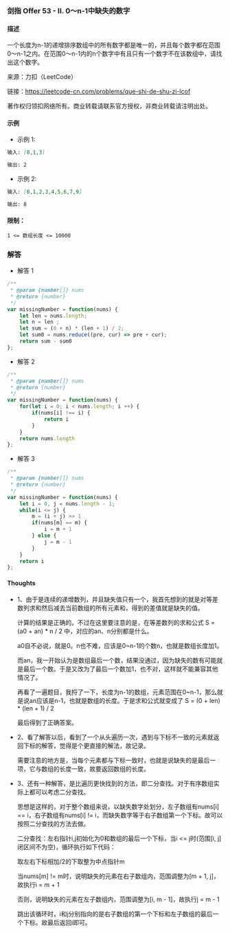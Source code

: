 ### 剑指 Offer 53 - II. 0～n-1中缺失的数字

#### 描述

一个长度为n-1的递增排序数组中的所有数字都是唯一的，并且每个数字都在范围0～n-1之内。在范围0～n-1内的n个数字中有且只有一个数字不在该数组中，请找出这个数字。

来源：力扣（LeetCode）

链接：https://leetcode-cn.com/problems/que-shi-de-shu-zi-lcof

著作权归领扣网络所有。商业转载请联系官方授权，非商业转载请注明出处。

#### 示例

+ 示例 1:
```md
输入: [0,1,3]

输出: 2
```
+ 示例 2:
```md
输入: [0,1,2,3,4,5,6,7,9]

输出: 8
```


#### 限制：
```md
1 <= 数组长度 <= 10000
```

### 解答

+ 解答 1
```js
/**
 * @param {number[]} nums
 * @return {number}
 */
var missingNumber = function(nums) {
    let len = nums.length;
    let n = len ;
    let sum = (0 + n) * (len + 1) / 2;
    let sum0 = nums.reduce((pre, cur) => pre + cur);
    return sum - sum0
};
```

+ 解答 2
```js
/**
 * @param {number[]} nums
 * @return {number}
 */
var missingNumber = function(nums) {
    for(let i = 0; i < nums.length; i ++) {
        if(nums[i] !== i) {
            return i
        }
    }
    return nums.length
};
```

+ 解答 3
```js
/**
 * @param {number[]} nums
 * @return {number}
 */
var missingNumber = function(nums) {
    let i = 0, j = nums.length - 1;
    while(i <= j) {
        m = (i + j) >> 1
        if(nums[m] == m) {
            i = m + 1
        } else {
            j = m - 1
        }
    }
    return i
};
```

#### Thoughts

+ 1、由于是连续的递增数列，并且缺失值只有一个，我首先想到的就是对等差数列求和然后减去当前数组的所有元素和，得到的差值就是缺失的值。
  
  计算的结果是正确的。不过在这里要注意的是，在等差数列的求和公式 S = (a0 + an) * n / 2 中，对应的an、n分别都是什么。
  
  a0自不必说，就是0。n也不难，应该是0~n-1的个数n，也就是数组长度加1。
  
  而an，我一开始认为是数组最后一个数，结果没通过，因为缺失的数有可能就是最后一个数。于是又改为了最后一个数加1，也不对，这样就不能兼容其他情况了。

  再看了一遍题目，我捋了一下，长度为n-1的数组，元素范围在0~n-1，那么就是说an应该是n-1，也就是数组的长度。于是求和公式就变成了 S = (0 + len) * (len + 1) / 2

  最后得到了正确答案。

+ 2、看了解答以后，看到了一个从头遍历一次，遇到与下标不一致的元素就返回下标的解答，觉得是个更直接的解法，故记录。
  
  需要注意的地方是，当每个元素都与下标一致时，也就是说缺失的是最后一项，它与数组的长度一致，故要返回数组的长度。

+ 3、还有一种解答，是比遍历更快找到的方法，即二分查找。对于有序数组实际上都可以考虑二分查找。
  
  思想是这样的，对于整个数组来说，以缺失数字处划分，左子数组有nums[i] == i，右子数组有nums[i] != i，而缺失数字等于右子数组第一个下标。故可以按照二分查找的方法去做。

  二分查找：左右指针i,j初始化为0和数组的最后一个下标，当i <= j时(范围[i, j]闭区间不为空)，循环执行如下代码：
  
  取左右下标相加/2的下取整为中点指针m
  
  当nums[m] != m时，说明缺失的元素在右子数组内，范围调整为[m + 1, j]，故执行i = m + 1

  否则，说明缺失的元素在左子数组内，范围调整为[i, m - 1]，故执行j = m - 1

  跳出该循环时，i和j分别指向的是右子数组的第一个下标和左子数组的最后一个下标。故最后返回i即可。